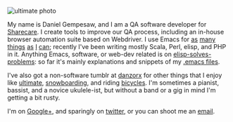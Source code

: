 ![ultimate photo](whee)

My name is Daniel Gempesaw, and I am a QA software developer for [Sharecare](http://www.sharecare.com). I create tools to improve our QA process, including an in-house browser automation suite based on Webdriver. I use Emacs for [as](http://elisp-solves-problems.tumblr.com/tagged/jabber) [many](http://elisp-solves-problems.tumblr.com/tagged/mu4e) [things](http://elisp-solves-problems.tumblr.com/tagged/tumblesocks) [as](http://elisp-solves-problems.tumblr.com/tagged/ssh) [I](http://elisp-solves-problems.tumblr.com/tagged/unzip) [can](http://elisp-solves-problems.tumblr.com/tagged/circe); recently I've been writing mostly Scala, Perl, elisp, and PHP in it. Anything Emacs, software, or web-dev related is on [elisp-solves-problems](http://elisp-solves-problems.tumblr.com): so far it's mainly explanations and snippets of my [.emacs files](http://github.com/gempesaw/dotemacs).

I've also got a non-software tumblr at [danzorx](http://danzorx.tumblr.com) for other things that I enjoy like [ultimate](http://danzorx.tumblr.com/tagged/ultimate), [snowboarding](http://danzorx.tumblr.com/tagged/snowboarding), and riding [bicycles](http://danzorx.tumblr.com/tagged/bike). I'm sometimes a pianist, bassist, and a novice ukulele-ist, but without a band or a gig in mind I'm getting a bit rusty.

I'm on [Google+](http://plus.google.com/gempesaw), and sparingly on [twitter](http://www.twitter.com/dgempesaw), or you can shoot me an [email](mailto:gempesaw@gmail.com).
